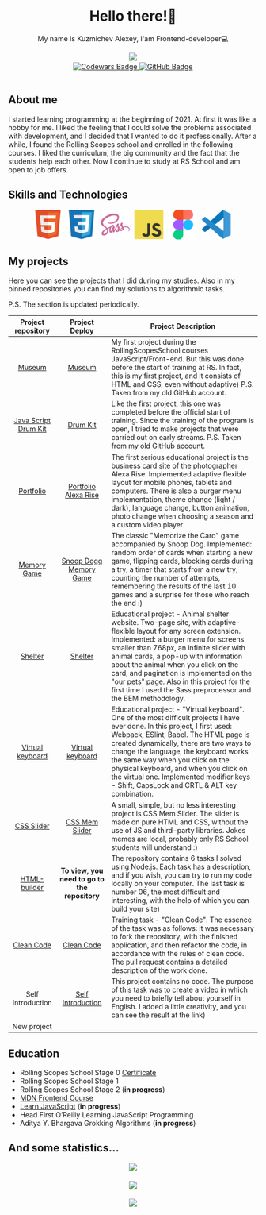 <div id="title" align="center">
  <h1 font-size='10px'>Hello there!&#128075;</h1>
  <p> My name is Kuzmichev Alexey, I'am Frontend-developer&#128187;</p>
</div>

<div id="header" align="center">
  <img src="https://media.giphy.com/media/qgQUggAC3Pfv687qPC/giphy.gif" width="300"/>
</div>

<div id="badges" align="center">
  <a href="https://www.codewars.com/users/LineCoran">
    <img src="https://img.shields.io/badge/Codewars-red?style=for-the-badge&logo=Codewars&logoColor=white" alt="Codewars Badge"/>
  </a>
<!--   <a href="https://t.me/jonybravo13">
    <img src="https://img.shields.io/badge/Telegram-blue?style=for-the-badge&logo=telegram&logoColor=white" alt="Telegram Badge"/>
  </a> -->
<!--   <a href="https://discordapp.com/users/872181479680122892/">
    <img src="https://img.shields.io/badge/Discord-purple?style=for-the-badge&logo=Discord&logoColor=white" alt="Discord Badge"/>
  </a> -->
<!--   <a href="mailto: lebedpavel.dev@gmail.com">
    <img src="https://img.shields.io/badge/Gmail-red?style=for-the-badge&logo=Gmail&logoColor=white" alt="Gmail Badge"/>
  </a> -->
  <a href="https://github.com/linecoran">
    <img src="https://img.shields.io/badge/GitHub-red?style=for-the-badge&logo=GitHub&logoColor=white" alt="GitHub Badge"/>
  </a>
</div>
<div id="views_counter " align="center">
  <img src="https://komarev.com/ghpvc/?username=linecoran" alt=""/>
</div>

<div id="main">
  <div id="about_me">
    <h2>About me</h2>
    <p>I started learning programming at the beginning of 2021. At first it was like a hobby for me. I liked the feeling that I could solve the problems associated with development, and I decided that I wanted to do it professionally. After a while, I found the Rolling Scopes school and enrolled in the following courses.
I liked the curriculum, the big community and the fact that the students help each other. Now I continue to study at RS School and am open to job offers.</p>
  </div>
  <div id="skills">
    <h2>Skills and Technologies</h2>
    <div id='logo' align='center'>
  <img src="https://github.com/devicons/devicon/blob/master/icons/html5/html5-original.svg" title="HTML5" alt="HTML" width="60" height="60"/>&nbsp;
  <img src="https://github.com/devicons/devicon/blob/master/icons/css3/css3-original.svg" title="CSS3" alt="CSS" width="60" height="60"/>&nbsp;
  <img src="https://github.com/devicons/devicon/blob/master/icons/sass/sass-original.svg" title="SASS" alt="SASS" width="60" height="60"/>&nbsp;
  <img src="https://github.com/devicons/devicon/blob/master/icons/javascript/javascript-original.svg" title="JavaScript" alt="JavaScript" width="60" height="60"/>&nbsp;     
   <img src="https://github.com/devicons/devicon/blob/master/icons/figma/figma-original.svg" title="Figma"  alt="Figma" width="60" height="60"/>&nbsp;
  <img src="https://github.com/devicons/devicon/blob/master/icons/vscode/vscode-original.svg" title="VS Code"  alt="VS Code" width="60" height="60"/>&nbsp;
  
</div>
  </div>
  <div id="projects">
    <h2>My projects</h2>
    <p>Here you can see the projects that I did during my studies. Also in my pinned repositories you can find my solutions to algorithmic tasks.</p>
    <p>P.S. The section is updated periodically.</p>
    
<table>
<thead>
<tr>
  <th align="center">Project repository</th>
  <th align="center">Project Deploy</th>
  <th>Project Description</th>
</tr>
</thead>
<tbody>
<tr>
  <td align="center"><a href="https://github.com/pavel1303/museum">Museum</a></td>
  <td align="center"><a href="https://pavel1303.github.io/museum/museum/" rel="nofollow">Museum</a></td>
  <td>My first project during the RollingScopesSchool courses JavaScript/Front-end. But this was done before the start of training at RS.
In fact, this is my first project, and it consists of HTML and CSS, even without adaptive)
P.S. Taken from my old GitHub account.</td>
</tr>
<tr>
  <td align="center"><a href="https://github.com/pavel1303/drum__kit">Java Script Drum Kit</a></td>
  <td align="center"><a href="https://pavel1303.github.io/drum__kit/" rel="nofollow">Drum Kit</a></td>
  <td>Like the first project, this one was completed before the official start of training.
Since the training of the program is open, I tried to make projects that were carried out on early streams.
  P.S. Taken from my old GitHub account.</td>
</tr>
<tr>
  <td align="center"><a href="https://github.com/pavel1303/rs_private_repository_stage_0/tree/portfolio">Portfolio</a></td>
  <td align="center"><a href="https://pavel1303.github.io/rs_private_repository_stage_0/portfolio" rel="nofollow">Portfolio Alexa Rise</a></td>
  <td>The first serious educational project is the business card site of the photographer Alexa Rise.
Implemented adaptive flexible layout for mobile phones, tablets and computers.
There is also a burger menu implementation, theme change (light / dark), language change, button animation, photo change when choosing a season and a custom video player.</td>
</tr>
<tr>
  <td align="center"><a href="https://github.com/pavel1303/rs_private_repository_stage_0/tree/memory-game">Memory Game</a></td>
  <td align="center"><a href="https://pavel1303.github.io/rs_private_repository_stage_0/memory-game/" rel="nofollow">Snoop Dogg Memory Game</a></td>
  <td>The classic "Memorize the Card" game accompanied by Snoop Dog. Implemented:
random order of cards when starting a new game, flipping cards, blocking cards during a try, a timer that starts from a new try, counting the number of attempts, remembering the results of the last 10 games and a surprise for those who reach the end :)
  </td>
</tr>
<tr>
  <td align="center"><a href="https://github.com/pavel1303/rs_private_repository_stage_1/tree/shelter">Shelter</a></td>
  <td align="center"><a href="https://pavel1303.github.io/rs_private_repository_stage_1/shelter/" rel="nofollow">Shelter</a></td>
  <td>Educational project - Animal shelter website.
Two-page site, with adaptive-flexible layout for any screen extension.
Implemented:
a burger menu for screens smaller than 768px, an infinite slider with animal cards, a pop-up with information about the animal when you click on the card, and pagination is implemented on the "our pets" page. Also in this project for the first time I used the Sass preprocessor and the BEM methodology.</td>
</tr>
<tr>
  <td align="center"><a href="https://github.com/pavel1303/virtual_keyboard_/tree/dev">Virtual keyboard</a></td>
  <td align="center"><a href="https://pavel1303.github.io/virtual_keyboard_/dist/" rel="nofollow">Virtual keyboard</a></td>
  <td>Educational project - "Virtual keyboard".
One of the most difficult projects I have ever done.
In this project, I first used:
Webpack, ESlint, Babel.
The HTML page is created dynamically, there are two ways to change the language, the keyboard works the same way when you click on the physical keyboard, and when you click on the virtual one.
Implemented modifier keys - Shift, CapsLock and CRTL & ALT key combination.</td>
</tr>
<tr>
  <td align="center"><a href="https://github.com/pavel1303/cssMemSlider/tree/gh-pages">CSS Slider</a></td>
  <td align="center"><a href="https://pavel1303.github.io/cssMemSlider/cssMemSlider/" rel="nofollow">CSS Mem Slider</a></td>
  <td>A small, simple, but no less interesting project is CSS Mem Slider.
The slider is made on pure HTML and CSS, without the use of JS and third-party libraries.
Jokes memes are local, probably only RS School students will understand :)</td>
</tr>
<tr>
  <td align="center"><a href="https://github.com/pavel1303/HTML-builder">HTML-builder</a></td>
  <td align="center"><strong>To view, you need to go to the repository</strong></td>
  <td>The repository contains 6 tasks I solved using Node.js.
Each task has a description, and if you wish, you can try to run my code locally on your computer.
The last task is number 06, the most difficult and interesting, with the help of which you can build your site)</td>
</tr>
<tr>
  <td align="center"><a href="https://github.com/pavel1303/clean-code-s1e1/tree/clean-code-s1e1">Clean Code</a></td>
   <td align="center"><a href="https://pavel1303.github.io/clean-code-s1e1/">Clean Code</a></td>
  <td>Training task - "Clean Code".
The essence of the task was as follows:
it was necessary to fork the repository, with the finished application, and then refactor the code, in accordance with the rules of clean code.
    The <a src="https://github.com/pavel1303/clean-code-s1e1/pull/2">pull request</a> contains a detailed description of the work done.</td>
</tr>
<tr>
<td align="center">Self Introduction</td>
<td align="center"><a href="https://youtu.be/VfTLmphzmCQ">Self Introduction</a></td>
<td>This project contains no code.
The purpose of this task was to create a video in which you need to briefly tell about yourself in English.
I added a little creativity, and you can see the result at the link)</td>
</tr>
<tr>
<td align="center">New project</td>
<td align="center"></td>
<td></td>
</tr>
</tbody>
</table>
  </div>
  <div id='education'>
    <h2 align='left'>Education</h2>
    <ul>
      <li>Rolling Scopes School Stage 0 <a href="https://app.rs.school/certificate/upiv5s7v">Certificate</a></li>
      <li>Rolling Scopes School Stage 1</li>
      <li>Rolling Scopes School Stage 2 (<b>in progress</b>)</li>
      <li><a href="https://developer.mozilla.org/ru/docs/Learn/Front-end_web_developer">MDN Frontend Course</a></li>
      <li><a href="https://learn.javascript.ru/">Learn JavaScript</a> (<b>in progress</b>)</li>
      <li>Head First O’Reilly Learning JavaScript Programming</li>
      <li>Aditya Y. Bhargava Grokking Algorithms (<b>in progress</b>)</li>
    </ul>
  </div>
  <div id='stats' align='center'>
    <h2 align='left'>And some statistics...</h2>
    <img src="http://github-readme-streak-stats.herokuapp.com?user=pavel1303&theme=merko&date_format=M%20j%5B%2C%20Y%5D"><br><br>
    <img src="https://github-readme-stats.vercel.app/api/top-langs/?username=pavel1303&layout=compact&theme=vision-friendly-dark"><br><br>
    <img src="https://www.codewars.com/users/pavel1303/badges/large">
  </div>
  
</div>










<!--
**pavel1303/pavel1303** is a ✨ _special_ ✨ repository because its `README.md` (this file) appears on your GitHub profile.

Here are some ideas to get you started:

- 🔭 I’m currently working on ...
- 🌱 I’m currently learning ...
- 👯 I’m looking to collaborate on ...
- 🤔 I’m looking for help with ...
- 💬 Ask me about ...
- 📫 How to reach me: ...
- 😄 Pronouns: ...
- ⚡ Fun fact: ...
-->
